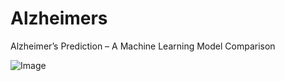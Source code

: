 # Alzheimers
Alzheimer’s Prediction – A Machine Learning Model Comparison

![Image](https://github.com/meronrudy/Alzheimers/blob/master/1.png)
